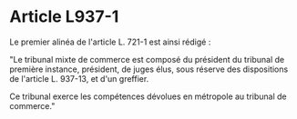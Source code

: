 # Article L937-1

Le premier alinéa de l'article L. 721-1 est ainsi rédigé :

"Le tribunal mixte de commerce est composé du président du tribunal de première instance, président, de juges élus, sous réserve des dispositions de l'article L. 937-13, et d'un greffier.

Ce tribunal exerce les compétences dévolues en métropole au tribunal de commerce."
